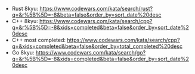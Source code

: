 * Rust 8kyu: https://www.codewars.com/kata/search/rust?q=&r%5B%5D=-8&beta=false&order_by=sort_date%20desc
* C++ 8kyu: https://www.codewars.com/kata/search/cpp?q=&r%5B%5D=-8&xids=completed&beta=false&order_by=sort_date%20desc
* C++ most completed: https://www.codewars.com/kata/search/cpp?q=&xids=completed&beta=false&order_by=total_completed%20desc
* Go 8kyu: https://www.codewars.com/kata/search/go?q=&r%5B%5D=-8&xids=completed&beta=false&order_by=sort_date%20desc